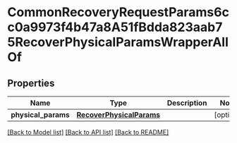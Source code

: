 # CommonRecoveryRequestParams6cc0a9973f4b47a8A51fBdda823aab75RecoverPhysicalParamsWrapperAllOf


## Properties
Name | Type | Description | Notes
------------ | ------------- | ------------- | -------------
**physical_params** | [**RecoverPhysicalParams**](RecoverPhysicalParams.md) |  | [optional] 

[[Back to Model list]](../README.md#documentation-for-models) [[Back to API list]](../README.md#documentation-for-api-endpoints) [[Back to README]](../README.md)


